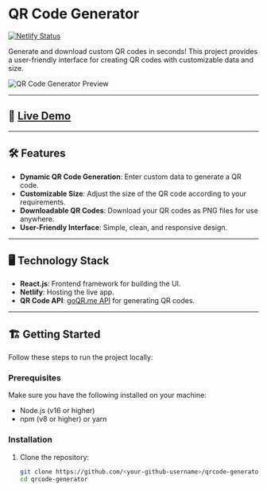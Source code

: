 # QR Code Generator  

[![Netlify Status](https://api.netlify.com/api/v1/badges/<your-netlify-badge-id>/deploy-status)](https://geneqrcode.netlify.app/)  

Generate and download custom QR codes in seconds! This project provides a user-friendly interface for creating QR codes with customizable data and size.  

![QR Code Generator Preview](https://github.com/user-attachments/assets/8ae17700-9c8d-438f-a1cf-5ac4c2718f9d)

---

## 🚀 [Live Demo](https://geneqrcode.netlify.app/)  

---

## 🛠️ Features  

- **Dynamic QR Code Generation**: Enter custom data to generate a QR code.  
- **Customizable Size**: Adjust the size of the QR code according to your requirements.  
- **Downloadable QR Codes**: Download your QR codes as PNG files for use anywhere.  
- **User-Friendly Interface**: Simple, clean, and responsive design.  

---

## 🖥️ Technology Stack  

- **React.js**: Frontend framework for building the UI.  
- **Netlify**: Hosting the live app.  
- **QR Code API**: [goQR.me API](https://goqr.me/api/) for generating QR codes.  

---

## 🏗️ Getting Started  

Follow these steps to run the project locally:

### Prerequisites  

Make sure you have the following installed on your machine:  

- Node.js (v16 or higher)  
- npm (v8 or higher) or yarn  

### Installation  

1. Clone the repository:  
   ```bash  
   git clone https://github.com/<your-github-username>/qrcode-generator.git  
   cd qrcode-generator  

